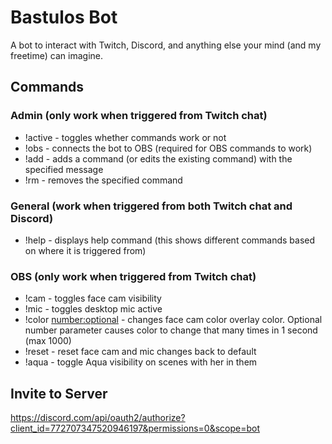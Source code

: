 # Bastulos Bot

A bot to interact with Twitch, Discord, and anything else your mind (and my freetime) can imagine.

## Commands

### Admin (only work when triggered from Twitch chat)

* !active - toggles whether commands work or not
* !obs - connects the bot to OBS (required for OBS commands to work)
* !add <command> <message> - adds a command (or edits the existing command) with the specified message
* !rm <command> - removes the specified command

### General (work when triggered from both Twitch chat and Discord)

* !help - displays help command (this shows different commands based on where it is triggered from)

### OBS (only work when triggered from Twitch chat)

* !cam - toggles face cam visibility
* !mic - toggles desktop mic active
* !color <number:optional> - changes face cam color overlay color. Optional number parameter causes color to change that many times in 1 second (max 1000)
* !reset - reset face cam and mic changes back to default
* !aqua - toggle Aqua visibility on scenes with her in them

## Invite to Server

https://discord.com/api/oauth2/authorize?client_id=772707347520946197&permissions=0&scope=bot